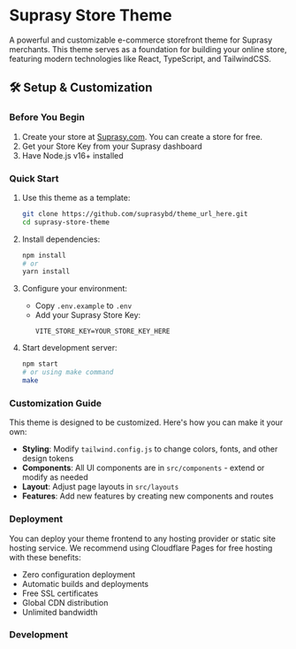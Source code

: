 # Suprasy Store Theme

A powerful and customizable e-commerce storefront theme for Suprasy merchants. This theme serves as a foundation for building your online store, featuring modern technologies like React, TypeScript, and TailwindCSS.

## 🛠️ Setup & Customization

### Before You Begin

1. Create your store at [Suprasy.com](https://suprasy.com). You can create a store for free.
2. Get your Store Key from your Suprasy dashboard
3. Have Node.js v16+ installed

### Quick Start

1. Use this theme as a template:

   ```bash
   git clone https://github.com/suprasybd/theme_url_here.git
   cd suprasy-store-theme
   ```

2. Install dependencies:

   ```bash
   npm install
   # or
   yarn install
   ```

3. Configure your environment:

   - Copy `.env.example` to `.env`
   - Add your Suprasy Store Key:
     ```
     VITE_STORE_KEY=YOUR_STORE_KEY_HERE
     ```

4. Start development server:
   ```bash
   npm start
   # or using make command
   make
   ```

### Customization Guide

This theme is designed to be customized. Here's how you can make it your own:

- **Styling**: Modify `tailwind.config.js` to change colors, fonts, and other design tokens
- **Components**: All UI components are in `src/components` - extend or modify as needed
- **Layout**: Adjust page layouts in `src/layouts`
- **Features**: Add new features by creating new components and routes

### Deployment

You can deploy your theme frontend to any hosting provider or static site hosting service. We recommend using Cloudflare Pages for free hosting with these benefits:

- Zero configuration deployment
- Automatic builds and deployments
- Free SSL certificates
- Global CDN distribution
- Unlimited bandwidth

### Development
